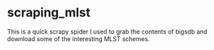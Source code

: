 # scraping_mlst
This is a quick scrapy spider I used to grab the contents of bigsdb and download some of the interesting MLST schemes.
